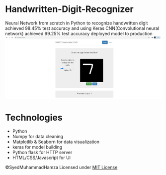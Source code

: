 # Handwritten-Digit-Recognizer
Neural Network from scratch in Python to recognize handwritten digit achieved  98.45% test accuracy and using Keras CNN(Convolutional neural network) achieved  99.25% test accuracy deployed model to production
<img src="pictures/picture1.jpg "/>

# Technologies 
* Python
* Numpy for data cleaning
* Matplotlib & Seaborn for data visualization
* keras for model building
* Python flask for HTTP server
* HTML/CSS/Javascript for UI

©SyedMuhammadHamza Licensed under [MIT License](https://github.com/SyedMuhammadHamza/Handwritten-Digit-Recognizer/blob/main/LICENSE)

